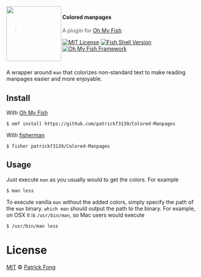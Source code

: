 <img src="https://cdn.rawgit.com/oh-my-fish/oh-my-fish/e4f1c2e0219a17e2c748b824004c8d0b38055c16/docs/logo.svg" align="left" width="144px" height="144px"/>

#### Colored manpages
> A plugin for [Oh My Fish].

[![MIT License](https://img.shields.io/badge/license-MIT-007EC7.svg?style=flat-square)](/LICENSE)
[![Fish Shell Version](https://img.shields.io/badge/fish-v2.7.1-007EC7.svg?style=flat-square)](https://fishshell.com)
[![Oh My Fish Framework](https://img.shields.io/badge/Oh%20My%20Fish-Framework-007EC7.svg?style=flat-square)](https://www.github.com/oh-my-fish/oh-my-fish)

<br/>

A wrapper around `man` that colorizes non-standard text to make reading manpages easier and more enjoyable.

## Install

With [Oh My Fish]
```fish
$ omf install https://github.com/patrickf3139/Colored-Manpages
```
With [fisherman]
```fish
$ fisher patrickf3139/Colored-Manpages
```

## Usage
Just execute `man` as you usually would to get the colors. For example
```fish
$ man less
```
To execute vanilla `man` without the added colors, simply specify the path of the `man` binary. `which man` should output the path to the binary. For example, on OSX it is `/usr/bin/man`, so Mac users would execute
```fish
$ /usr/bin/man less
```

# License

[MIT][mit] © [Patrick Fong](github.com/patrickf139)


[mit]: https://opensource.org/licenses/MIT
[omf-link]: https://www.github.com/oh-my-fish/oh-my-fish
[fisherman]: https://github.com/fisherman/fisherman
[Oh My Fish]: https://github.com/oh-my-fish/oh-my-fish
[license-badge]: https://img.shields.io/badge/license-MIT-007EC7.svg?style=flat-square
